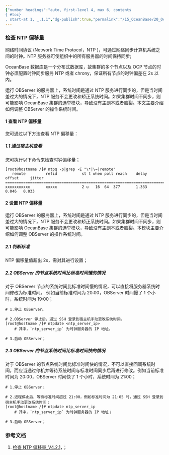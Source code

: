 ```yaml
---
{"number headings":"auto, first-level 4, max 6, contents
{ #toc}
, start-at 1, _.1.1","dg-publish":true,"permalink":"/15_OceanBase/20_OceanBase 常用 Sql 语句/日常巡检/检查 NTP 偏移量/","dgPassFrontmatter":true}
---
```



### 检查 NTP 偏移量 
网络时间协议 (Network Time Protocol，NTP )，可通过网络同步计算机系统之间的时钟。NTP 服务器可使组织中的所有服务器的时间保持同步;

OceanBase 数据库是一个分布式数据库，故集群的多个节点以及 OCP 节点的时钟必须配置时钟同步服务 NTP 或者 chrony，保证所有节点的时钟偏差在 2s 以内。

运行 OBServer 的服务器上，系统时间是通过 NTP 服务进行同步的，但是当时间差过大的情况下，NTP 服务不会更改和矫正系统时间。如果集群时间不同步，则可能影响 OceanBase 集群的选举模块，导致没有主副本或者脑裂。本文主要介绍如何调整 OBServer 的操作系统时间。

#### 1 查看 NTP 偏移量
您可通过以下方法查看 NTP 偏移量：

##### 1.1 通过宿主机查看
您可执行以下命令来检查时钟偏移量；
```shell
[root@hostname /]# ntpq -p|grep -E "\*|\=|remote"
   remote         refid           st t when poll reach    delay     offset     jitter
==========================================================================
xxxxxxxxxxx       xxxxx           2 u   16  64  377       1.333     0.046   0.033
```

#### 2 设置 NTP 偏移量
运行 OBServer 的服务器上，系统时间是通过 NTP 服务进行同步的，但是当时间差过大的情况下，NTP 服务不会更改和矫正系统时间。如果集群时间不同步，则可能影响 OceanBase 集群的选举模块，导致没有主副本或者脑裂。本模块主要介绍如何调整 OBServer 的操作系统时间。

##### 2.1 判断标准
NTP 偏移量值超出 2s，需对其进行设置；

##### 2.2 OBServer 的节点系统时间比标准时间慢的情况
对于 OBServer 节点的系统时间比标准时间慢的情况，可以直接将服务器系统时间修改为标准时间。 例如当前标准时间为 20:00，OBServer 时间慢了 1 个小时，系统时间为 19:00；

```shell
# 1.停止 OBServer。
    
# 2.OBServer 停止后，通过 SSH 登录到宿主机手动更改系统时间。
[root@hostname /]# ntpdate <ntp_server_ip>
	# 其中，`ntp_server_ip` 为时钟服务器的 IP 地址。

# 3.启动 OBServer；
```


##### 2.3 OBServer 的节点系统时间比标准时间快的情况
对于 OBServer 的节点系统时间比标准时间快的情况，不可以直接回调系统时间，而应当通过停机并等待系统时间与标准时间同步后再进行修改。例如当前标准时间为 20:00，OBServer 时间快了 1 个小时，系统时间为 21:00；

```shell
# 1.停止 OBServer；
    
# 2.进程停止后，等待标准时间超过 21:00，例如标准时间为 21:05 时，通过 SSH 登录到宿主机手动更改系统时间；
[root@hostname /]# ntpdate ntp_server_ip
	# 其中，`ntp_server_ip` 为时钟服务器的 IP 地址；

# 3.启动 OBServer；
```

### 参考文档
1. [检查 NTP 偏移量_V4.2.1](https://www.oceanbase.com/docs/common-oceanbase-database-cn-1000000000218096)，；

